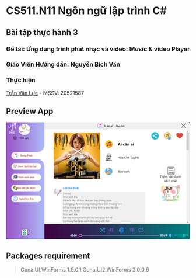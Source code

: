 # CS511.N11 Ngôn ngữ lập trình C#
## Bài tập thực hành 3 
### Đề tài: Ứng dụng trình phát nhạc và video: Music & video Player 
### Giáo Viên Hướng dẫn: Nguyễn Bích Vân
### Thực hiện
[Trần Văn Lực](https://github.com/VanlucCS)      - MSSV: 20521587

## Preview App 
![Preview](https://github.com/VanlucCS/20521587_TH03_Music_Online/blob/master/Image/1.jpg)
## Packages requirement
> Guna.UI.WinForms 1.9.0.1
> Guna.UI2.WinForms 2.0.0.6
